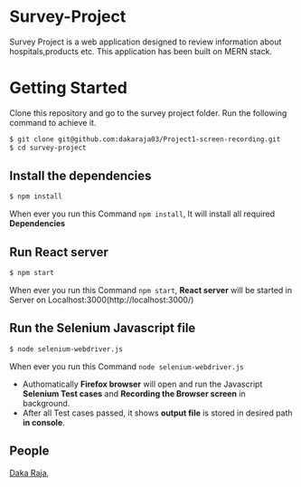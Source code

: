 #  Survey-Project
Survey Project is a web application designed to review information about hospitals,products etc. This application has been built on MERN stack.

# Getting Started
Clone this repository and go to the survey project folder. Run the following command to achieve it.
```bash
$ git clone git@github.com:dakaraja03/Project1-screen-recording.git
$ cd survey-project
```

## Install the dependencies
```bash
$ npm install
```
When ever you run this Command `npm install`, It will install all required **Dependencies**
## Run React server
```bash
$ npm start
```
When ever you run this Command `npm start`, **React server** will be started in Server on Localhost:3000(http://localhost:3000/) 

## Run the Selenium Javascript file
```bash
$ node selenium-webdriver.js
```
When ever you run this Command `node selenium-webdriver.js`
- Authomatically **Firefox browser** will open and run the Javascript **Selenium Test cases** and **Recording the Browser screen** in background. 
- After all Test cases passed, it shows **output file** is stored in desired path **in console**.

## People
[Daka Raja](https://github.com/dakaraja03),
